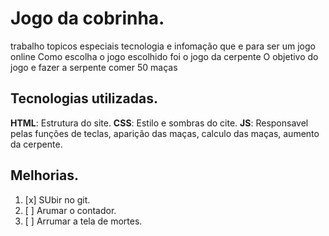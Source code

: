 # Jogo da cobrinha.
trabalho  topicos especiais tecnologia e infomação que e para ser um jogo online 
Como escolha o jogo escolhido foi o jogo da cerpente
O objetivo do jogo e fazer a serpente comer 50 maças 

## Tecnologias utilizadas.
**HTML**: Estrutura do site.
**CSS**: Estilo e sombras do cite.
**JS**: Responsavel pelas funções de teclas, aparição das maças, calculo das maças, aumento da cerpente.

## Melhorias.
1. [x] SUbir no git.
2. [ ] Arumar o contador.
3. [ ] Arrumar a tela de mortes.

